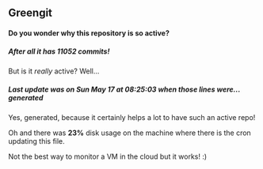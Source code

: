 ## Greengit

#### Do you wonder why this repository is so active?

##### After all it has 11052 commits!

But is it *really* active? Well...

##### Last update was on Sun May 17 at 08:25:03 when those lines were... generated

Yes, generated, because it certainly helps a lot to have such an active repo!

Oh and there was **23%** disk usage on the machine
where there is the cron updating this file.

Not the best way to monitor a VM in the cloud but it works! :)
